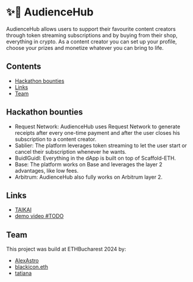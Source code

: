 # ✨🧾 AudienceHub

AudienceHub allows users to support their favourite content creators through token streaming subscriptions and by buying from their shop, everything in crypto.
As a content creator you can set up your profile, choose your prizes and monetize whatever you can bring to life.

## Contents

- [Hackathon bounties](#hackathon-bounties)
- [Links](#links)
- [Team](#team)

## Hackathon bounties

- Request Network: AudienceHub uses Request Network to generate receipts after every one-time payment and after the user closes his subscription to a content creator.
- Sablier: The platform leverages token streaming to let the user start or cancel their subscription whenever he wants.
- BuidlGuidl: Everything in the dApp is built on top of Scaffold-ETH.
- Base: The platform works on Base and leverages the layer 2 advantages, like low fees.
- Arbitrum: AudienceHub also fully works on Arbitrum layer 2.

## Links

- [TAIKAI]()
- [demo video #TODO]()

## Team

This project was build at ETHBucharest 2024 by:

- [AlexAstro](https://x.com/_alexastro/)
- [blackicon.eth](https://x.com/TBlackicon)
- [tatiana](https://x.com/ilge_ustun/)
